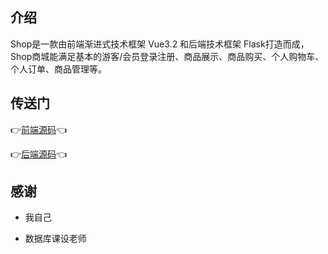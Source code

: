 ## 介绍

Shop是一款由前端渐进式技术框架 Vue3.2 和后端技术框架 Flask打造而成，Shop商城能满足基本的游客/会员登录注册、商品展示、商品购买、个人购物车、个人订单、商品管理等。

## 传送门

👉[前端源码](./Back-end/)👈

👉[后端源码](./Front-end/)👈

## 感谢

- 我自己
  
- 数据库课设老师